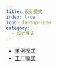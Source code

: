 ```yaml
---
title: 设计模式
index: true
icon: laptop-code
category:
  - 设计模式
---
```


- [单例模式](Singleton.md)
- [工厂模式](Factory.md)
